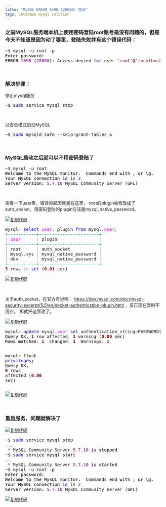 ```yaml
---
title: "MySQL ERROR 1698 (28000) 错误"  
tags: database mysql solution
---
```


<div id="cnblogs_post_body" class="blogpost-body ">
    <h3>之前MySQL服务端本机上使用密码登陆root账号是没有问题的，但是今天不知道是因为动了哪里，登陆失败并有这个错误代码：</h3>
<div class="cnblogs_code">
<pre>~$ mysql -u root -<span style="color: #000000;">p
Enter password: 
ERROR </span><span style="color: #800080;">1698</span> (<span style="color: #800080;">28000</span>): Access denied <span style="color: #0000ff;">for</span> user <span style="color: #800000;">'</span><span style="color: #800000;">root</span><span style="color: #800000;">'</span>@<span style="color: #800000;">'</span><span style="color: #800000;">localhost</span><span style="color: #800000;">'</span></pre>
</div>
<p>&nbsp;&nbsp;</p>
<h3>解决步骤：</h3>
<p>停止mysql服务</p>
<div class="cnblogs_code">
<pre>~$ <span style="color: #0000ff;">sudo</span> service mysql stop</pre>
</div>
<p>&nbsp;</p>
<p>以安全模式启动MySQL</p>
<div class="cnblogs_code">
<pre>~$ <span style="color: #0000ff;">sudo</span> mysqld_safe --skip-grant-tables &amp;</pre>
</div>
<p>&nbsp;</p>
<h3>MySQL启动之后就可以不用密码登陆了</h3>
<div class="cnblogs_code">
<pre>~$ mysql -<span style="color: #000000;">u root
Welcome to the MySQL monitor.  Commands end with ; or \g.
Your MySQL connection </span><span style="color: #0000ff;">id</span> is <span style="color: #800080;">2</span><span style="color: #000000;">
Server version: </span><span style="color: #800080;">5.7</span>.<span style="color: #800080;">10</span> MySQL Community Server (GPL)</pre>
</div>
<p>&nbsp;</p>
<p>查看一下user表，错误的起因就是在这里， root的plugin被修改成了auth_socket，用密码登陆的plugin应该是mysql_native_password。</p>
<div class="cnblogs_code"><div class="cnblogs_code_toolbar"><span class="cnblogs_code_copy"><a href="javascript:void(0);" onclick="copyCnblogsCode(this)" title="复制代码"><img src="//common.cnblogs.com/images/copycode.gif" alt="复制代码"></a></span></div>
<pre>mysql<span style="color: #808080;">&gt;</span> <span style="color: #0000ff;">select</span> <span style="color: #ff00ff;">user</span>, plugin <span style="color: #0000ff;">from</span> mysql.<span style="color: #ff00ff;">user</span><span style="color: #000000;">;
</span><span style="color: #808080;">+</span><span style="color: #008080;">--</span><span style="color: #008080;">---------+-----------------------+</span>
<span style="color: #808080;">|</span> <span style="color: #ff00ff;">user</span>      <span style="color: #808080;">|</span> plugin                <span style="color: #808080;">|</span>
<span style="color: #808080;">+</span><span style="color: #008080;">--</span><span style="color: #008080;">---------+-----------------------+</span>
<span style="color: #808080;">|</span> root      <span style="color: #808080;">|</span> auth_socket           <span style="color: #808080;">|</span>
<span style="color: #808080;">|</span> mysql.sys <span style="color: #808080;">|</span> mysql_native_password <span style="color: #808080;">|</span>
<span style="color: #808080;">|</span> dev       <span style="color: #808080;">|</span> mysql_native_password <span style="color: #808080;">|</span>
<span style="color: #808080;">+</span><span style="color: #008080;">--</span><span style="color: #008080;">---------+-----------------------+</span>
<span style="color: #800000; font-weight: bold;">3</span> rows <span style="color: #808080;">in</span> <span style="color: #0000ff;">set</span> (<span style="color: #800000; font-weight: bold;">0.01</span> sec)</pre>
<div class="cnblogs_code_toolbar"><span class="cnblogs_code_copy"><a href="javascript:void(0);" onclick="copyCnblogsCode(this)" title="复制代码"><img src="//common.cnblogs.com/images/copycode.gif" alt="复制代码"></a></span></div></div>
<p>&nbsp;</p>
<p>关于auth_socket，在官方有说明：&nbsp;<a href="https://dev.mysql.com/doc/mysql-security-excerpt/5.5/en/socket-authentication-plugin.html" target="_blank">https://dev.mysql.com/doc/mysql-security-excerpt/5.5/en/socket-authentication-plugin.html</a>&nbsp;，反正现在暂时不用它， 那就把这里改了。</p>
<div class="cnblogs_code"><div class="cnblogs_code_toolbar"><span class="cnblogs_code_copy"><a href="javascript:void(0);" onclick="copyCnblogsCode(this)" title="复制代码"><img src="//common.cnblogs.com/images/copycode.gif" alt="复制代码"></a></span></div>
<pre>mysql<span style="color: #808080;">&gt;</span> <span style="color: #0000ff;">update</span> mysql.<span style="color: #ff00ff;">user</span> <span style="color: #0000ff;">set</span> authentication_string<span style="color: #808080;">=</span>PASSWORD(<span style="color: #ff0000;">'</span><span style="color: #ff0000;">newPwd</span><span style="color: #ff0000;">'</span>), plugin<span style="color: #808080;">=</span><span style="color: #ff0000;">'</span><span style="color: #ff0000;">mysql_native_password</span><span style="color: #ff0000;">'</span> <span style="color: #0000ff;">where</span> <span style="color: #ff00ff;">user</span><span style="color: #808080;">=</span><span style="color: #ff0000;">'</span><span style="color: #ff0000;">root</span><span style="color: #ff0000;">'</span><span style="color: #000000;">;
Query OK, </span><span style="color: #800000; font-weight: bold;">1</span> row affected, <span style="color: #800000; font-weight: bold;">1</span> warning (<span style="color: #800000; font-weight: bold;">0.00</span><span style="color: #000000;"> sec)
Rows matched: </span><span style="color: #800000; font-weight: bold;">1</span>  Changed: <span style="color: #800000; font-weight: bold;">1</span>  Warnings: <span style="color: #800000; font-weight: bold;">1</span><span style="color: #000000;">

mysql</span><span style="color: #808080;">&gt;</span> flush <span style="color: #0000ff;">privileges</span><span style="color: #000000;">;
Query OK, </span><span style="color: #800000; font-weight: bold;">0</span> rows affected (<span style="color: #800000; font-weight: bold;">0.00</span> sec)</pre>
<div class="cnblogs_code_toolbar"><span class="cnblogs_code_copy"><a href="javascript:void(0);" onclick="copyCnblogsCode(this)" title="复制代码"><img src="//common.cnblogs.com/images/copycode.gif" alt="复制代码"></a></span></div></div>
<p>&nbsp;</p>
<h3>重启服务，问题就解决了</h3>
<div class="cnblogs_code"><div class="cnblogs_code_toolbar"><span class="cnblogs_code_copy"><a href="javascript:void(0);" onclick="copyCnblogsCode(this)" title="复制代码"><img src="//common.cnblogs.com/images/copycode.gif" alt="复制代码"></a></span></div>
<pre>~$ <span style="color: #0000ff;">sudo</span><span style="color: #000000;"> service mysql stop
...
 </span>* MySQL Community Server <span style="color: #800080;">5.7</span>.<span style="color: #800080;">10</span><span style="color: #000000;"> is stopped
</span>~$ <span style="color: #0000ff;">sudo</span><span style="color: #000000;"> service mysql start
..
 </span>* MySQL Community Server <span style="color: #800080;">5.7</span>.<span style="color: #800080;">10</span><span style="color: #000000;"> is started
</span>~$ mysql -u root -<span style="color: #000000;">p
Enter password: 
Welcome to the MySQL monitor.  Commands end with ; or \g.
Your MySQL connection </span><span style="color: #0000ff;">id</span> is <span style="color: #800080;">2</span><span style="color: #000000;">
Server version: </span><span style="color: #800080;">5.7</span>.<span style="color: #800080;">10</span> MySQL Community Server (GPL)</pre>
<div class="cnblogs_code_toolbar"><span class="cnblogs_code_copy"><a href="javascript:void(0);" onclick="copyCnblogsCode(this)" title="复制代码"><img src="//common.cnblogs.com/images/copycode.gif" alt="复制代码"></a></span></div></div>
<p>&nbsp;</p>
<p>　　　　</p>
</div>